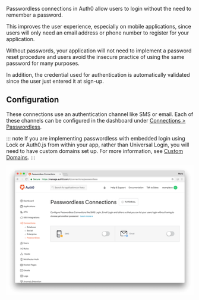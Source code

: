 Passwordless connections in Auth0 allow users to login without the need to remember a password. 

This improves the user experience, especially on mobile applications, since users will only need an email address or phone number to register for your application.

Without passwords, your application will not need to implement a password reset procedure and users avoid the insecure practice of using the same password for many purposes.

In addition, the credential used for authentication is automatically validated since the user just entered it at sign-up.

## Configuration

These connections use an authentication channel like SMS or email. Each of these channels can be configured in the dashboard under [Connections > Passwordless](${manage_url}/#/connections/passwordless).

::: note
If you are implementing passwordless with embedded login using Lock or Auth0.js from within your app, rather than Universal Login, you will need to have custom domains set up. For more information, see [Custom Domains](/custom-domains).
:::


![](/media/articles/connections/passwordless/passwordless-connections.png)
